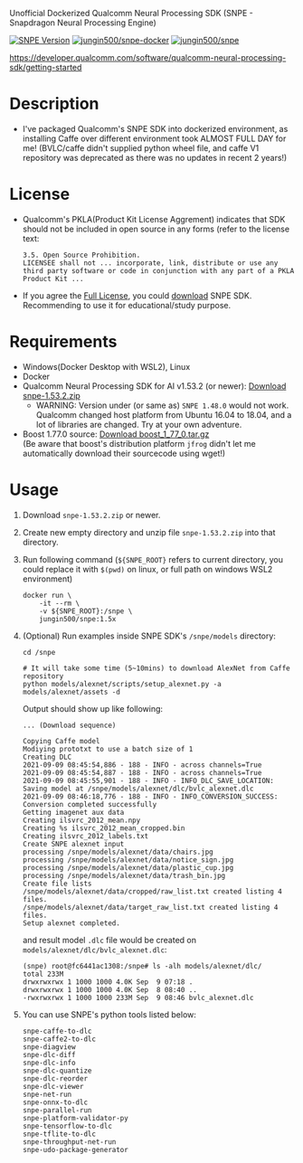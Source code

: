 Unofficial Dockerized Qualcomm Neural Processing SDK (SNPE - Snapdragon Neural Processing Engine)  

[![SNPE Version](https://img.shields.io/badge/snpe-1.53.2-blue)](https://developer.qualcomm.com/software/qualcomm-neural-processing-sdk/tools) [![jungin500/snpe-docker](https://img.shields.io/badge/github-jungin500%2Fsnpe--docker-brightgreen)](https://github.com/jungin500/snpe-docker) [![jungin500/snpe](https://img.shields.io/badge/docker-jungin500%2Fsnpe-blue)](https://hub.docker.com/r/jungin500/snpe)

https://developer.qualcomm.com/software/qualcomm-neural-processing-sdk/getting-started

# Description
- I've packaged Qualcomm's SNPE SDK into dockerized environment, as installing Caffe over different environment took ALMOST FULL DAY for me! (BVLC/caffe didn't supplied python wheel file, and caffe V1 repository was deprecated as there was no updates in recent 2 years!)

# License
- Qualcomm's PKLA(Product Kit License Aggrement) indicates that SDK should not be included in open source in any forms (refer to the license text:
    ```
    3.5. Open Source Prohibition.
    LICENSEE shall not ... incorporate, link, distribute or use any third party software or code in conjunction with any part of a PKLA Product Kit ...
    ```
- If you agree the [Full License](https://developer.qualcomm.com/license/snapdragon-developer-tools-license), you could [download](https://developer.qualcomm.com/software/qualcomm-neural-processing-sdk/tools) SNPE SDK. Recommending to use it for educational/study purpose.

# Requirements
- Windows(Docker Desktop with WSL2), Linux
- Docker
- Qualcomm Neural Processing SDK for AI v1.53.2 (or newer): [Download snpe-1.53.2.zip](https://developer.qualcomm.com/software/qualcomm-neural-processing-sdk)
    - WARNING: Version under (or same as) `SNPE 1.48.0` would not work. Qualcomm changed host platform from Ubuntu 16.04 to 18.04, and a lot of libraries are changed. Try at your own adventure.
- Boost 1.77.0 source: [Download boost_1_77_0.tar.gz](https://boostorg.jfrog.io/artifactory/main/release/1.77.0/source)  
  (Be aware that boost's distribution platform `jfrog` didn't let me automatically download their sourcecode using wget!)

# Usage
1. Download `snpe-1.53.2.zip` or newer.
2. Create new empty directory and unzip file `snpe-1.53.2.zip` into that directory.
3. Run following command (`${SNPE_ROOT}` refers to current directory, you could replace it with `$(pwd)` on linux, or full path on windows WSL2 environment)
    ```shell
    docker run \
        -it --rm \
        -v ${SNPE_ROOT}:/snpe \
        jungin500/snpe:1.5x
    ```

4. (Optional) Run examples inside SNPE SDK's `/snpe/models` directory:
    ```shell
    cd /snpe

    # It will take some time (5~10mins) to download AlexNet from Caffe repository
    python models/alexnet/scripts/setup_alexnet.py -a models/alexnet/assets -d
    ```

    Output should show up like following:
    ```
    ... (Download sequence)

    Copying Caffe model
    Modiying prototxt to use a batch size of 1
    Creating DLC
    2021-09-09 08:45:54,886 - 188 - INFO - across channels=True
    2021-09-09 08:45:54,887 - 188 - INFO - across channels=True
    2021-09-09 08:45:55,901 - 188 - INFO - INFO_DLC_SAVE_LOCATION: Saving model at /snpe/models/alexnet/dlc/bvlc_alexnet.dlc
    2021-09-09 08:46:18,776 - 188 - INFO - INFO_CONVERSION_SUCCESS: Conversion completed successfully
    Getting imagenet aux data
    Creating ilsvrc_2012_mean.npy
    Creating %s ilsvrc_2012_mean_cropped.bin
    Creating ilsvrc_2012_labels.txt
    Create SNPE alexnet input
    processing /snpe/models/alexnet/data/chairs.jpg
    processing /snpe/models/alexnet/data/notice_sign.jpg
    processing /snpe/models/alexnet/data/plastic_cup.jpg
    processing /snpe/models/alexnet/data/trash_bin.jpg
    Create file lists
    /snpe/models/alexnet/data/cropped/raw_list.txt created listing 4 files.
    /snpe/models/alexnet/data/target_raw_list.txt created listing 4 files.
    Setup alexnet completed.
    ```

    and result model `.dlc` file would be created on `models/alexnet/dlc/bvlc_alexnet.dlc`:
    ```
    (snpe) root@fc6441ac1308:/snpe# ls -alh models/alexnet/dlc/
    total 233M
    drwxrwxrwx 1 1000 1000 4.0K Sep  9 07:18 .
    drwxrwxrwx 1 1000 1000 4.0K Sep  8 08:40 ..
    -rwxrwxrwx 1 1000 1000 233M Sep  9 08:46 bvlc_alexnet.dlc
    ```

5. You can use SNPE's python tools listed below:
    ```
    snpe-caffe-to-dlc
    snpe-caffe2-to-dlc
    snpe-diagview
    snpe-dlc-diff
    snpe-dlc-info
    snpe-dlc-quantize
    snpe-dlc-reorder
    snpe-dlc-viewer
    snpe-net-run
    snpe-onnx-to-dlc
    snpe-parallel-run
    snpe-platform-validator-py
    snpe-tensorflow-to-dlc
    snpe-tflite-to-dlc
    snpe-throughput-net-run
    snpe-udo-package-generator
    ```

